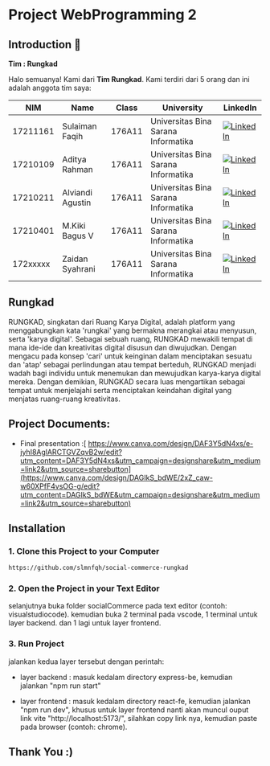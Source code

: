 # Project WebProgramming 2
## Introduction 👋
**Tim : Rungkad**

Halo semuanya! Kami dari **Tim Rungkad**. Kami terdiri dari 5 orang dan ini adalah anggota tim saya:

NIM|Name|Class|University|LinkedIn
|--|--|--|--|--
|17211161|Sulaiman Faqih|176A11| Universitas Bina Sarana Informatika|[![LinkedIn](https://img.shields.io/badge/linkedin-%230077B5.svg?style=for-the-badge&logo=linkedin&logoColor=white)](https://www.linkedin.com/in/sulaimanfaqih/)|
|17210109|Aditya Rahman |176A11| Universitas Bina Sarana Informatika|[![LinkedIn](https://img.shields.io/badge/linkedin-%230077B5.svg?style=for-the-badge&logo=linkedin&logoColor=white)](https://www.linkedin.com/in/adityarahman-902708266/)|
|17210211|Alviandi Agustin |176A11| Universitas Bina Sarana Informatika|[![LinkedIn](https://img.shields.io/badge/linkedin-%230077B5.svg?style=for-the-badge&logo=linkedin&logoColor=white)](#)|
|17210401|M.Kiki Bagus V |176A11| Universitas Bina Sarana Informatika|[![LinkedIn](https://img.shields.io/badge/linkedin-%230077B5.svg?style=for-the-badge&logo=linkedin&logoColor=white)](#)|
|172xxxxx|Zaidan Syahrani|176A11| Universitas Bina Sarana Informatika|[![LinkedIn](https://img.shields.io/badge/linkedin-%230077B5.svg?style=for-the-badge&logo=linkedin&logoColor=white)](#)|

## Rungkad
RUNGKAD, singkatan dari Ruang Karya Digital, adalah platform yang menggabungkan kata 'rungkai' yang bermakna merangkai atau menyusun, serta 'karya digital'. Sebagai sebuah ruang, RUNGKAD mewakili tempat di mana ide-ide dan kreativitas digital disusun dan diwujudkan. Dengan mengacu pada konsep 'cari' untuk keinginan dalam menciptakan sesuatu dan 'atap' sebagai perlindungan atau tempat berteduh, RUNGKAD menjadi wadah bagi individu untuk menemukan dan mewujudkan karya-karya digital mereka. Dengan demikian, RUNGKAD secara luas mengartikan sebagai tempat untuk menjelajahi serta menciptakan keindahan digital yang menjatas ruang-ruang kreativitas.

## Project Documents:
- Final presentation :[ https://www.canva.com/design/DAF3Y5dN4xs/e-jyhI8AglARCTGVZqvB2w/edit?utm_content=DAF3Y5dN4xs&utm_campaign=designshare&utm_medium=link2&utm_source=sharebutton](https://www.canva.com/design/DAGIkS_bdWE/2xZ_caw-w60XPfF4vsOG-g/edit?utm_content=DAGIkS_bdWE&utm_campaign=designshare&utm_medium=link2&utm_source=sharebutton)

## Installation
### 1. Clone this Project to your Computer
```bash
https://github.com/slmnfqh/social-commerce-rungkad
```

### 2. Open the Project in your Text Editor 
selanjutnya buka folder socialCommerce pada text editor (contoh: visualstudiocode).
kemudian buka 2 terminal pada vscode, 1 terminal untuk layer backend. dan 1 lagi untuk layer frontend.

### 3. Run Project
jalankan kedua layer tersebut dengan perintah:

- layer backend : 
masuk kedalam directory express-be, kemudian jalankan "npm run start"

- layer frontend : 
masuk kedalam directory react-fe, kemudian jalankan "npm run dev", khusus untuk layer frontend nanti akan muncul ouput link vite "http://localhost:5173/", silahkan copy link nya, kemudian paste pada browser (contoh: chrome).

## Thank You :)
